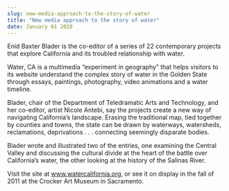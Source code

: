 ```yaml
---
slug: new-media-approach-to-the-story-of-water
title: "New media approach to the story of water"
date: January 01 2020
---
```


 
<p>
  Enid Baxter Blader is the co-editor of a series of 22 contemporary projects
  that explore California and its troubled relationship with water.
</p>
<p>
  Water, CA is a multimedia “experiment in geography” that helps visitors to its
  website understand the complex story of water in the Golden State through
  essays, paintings, photography, video animations and a water timeline.
</p>
<p>
  Blader, chair of the Department of Teledramatic Arts and Technology, and her
  co-editor, artist Nicole Antebi, say the projects create a new way of
  navigating California’s landscape. Erasing the traditional map, tied together
  by counties and towns, the state can be drawn by waterways, watersheds,
  reclamations, deprivations . . . connecting seemingly disparate bodies.
</p>
<p>
  Blader wrote and illustrated two of the entries, one examining the Central
  Valley and discussing the cultural divide at the heart of the battle over
  California’s water, the other looking at the history of the Salinas River.
</p>
<p>
  Visit the site at
  <a href="https://www.watercalifornia.org/">www.watercalifornia.org</a>, or see
  it on display in the fall of 2011 at the Crocker Art Museum in Sacramento.
</p>
 
